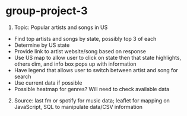 # group-project-3

1. Topic: Popular artists and songs in US
* Find top artists and songs by state, possibly top 3 of each
* Determine by US state 
* Provide link to artist website/song based on response
* Use US map to allow user to click on state then that state highlights, others dim, and info box pops up with information
* Have legend that allows user to switch between artist and song for search
* Use current data if possible
* Possible heatmap for genres? Will need to check available data
2. Source: last fm or spotify for music data; leaflet for mapping on JavaScript, SQL to manipulate data/CSV information

